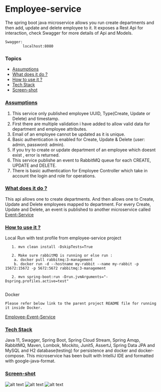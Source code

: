 # Employee-service
The spring boot java microservice allows you run create departments and then add, update and delete employee to it.
It exposes a Rest Api for interaction, check Swagger for more details of Api and Models.

```
Swagger: 
        localhost:8080
``` 
### Topics
  * [Assumptions](#assumptions)
  * [What does it do ?](#technical-details)
  * [How to use it ?](#guide)
  * [Tech Stack](#tech-stack)
  * [Screen-shot](#screen-shot)
  
###  [Assumptions](#assumptions)  
1. This service only published employee UUID, Type(Create, Update or Delete) and timestamp.
2. First there are multiple validation i have added to allow valid data for department and employee attributes.
3. Email of an employee cannot be updated as it is unique.
4. Basic authentication is enabled for Create, Update & Delete (user: admin, password: admin).
5. If you try to create or update department of an employee which doesnt exist , error is returned.
6. This service publishe an event to RabbitMQ queue for each CREATE, UPDATE and DELETE.
7. There is basic authentication for Employee Controller which take in account the login and role for operations.
  
###  [What does it do ?](#technical-details)
This api allows one to create departments. And then allows one to Create, Update and Delete employees mapped to department.
For every Create, Update and Delete, an event is published to another microservice called [Event-Service](https://github.com/anusheelchandra/employee-event-service/tree/master/event-service)

###  [How to use it ?](#guide)

Local Run with test profile from employee-service project
```
   1. mvn clean install -DskipTests=True
   
   2. Make sure rabbitMQ is running or else run : 
    a. docker pull rabbitmq:3-management    
    b. docker run -d --hostname my-rabbit --name my-rabbit -p 15672:15672 -p 5672:5672 rabbitmq:3-management
   
   2. mvn spring-boot:run -Drun.jvmArguments="-Dspring.profiles.active=test" 
    
```

Docker
```  
Please refer below link to the parent project README file for running it inside Docker.
```
[Employee-Event-Service](https://github.com/anusheelchandra/employee-event-service)

### [Tech Stack](#tech-stack)
Java 11, Swagger, Spring Boot, Spring Cloud Stream, Spring Amqp, RabbitMQ, Maven, Lombok, Mockito, Junit5, AssertJ, 
Spring Data JPA and MySQL and H2 database(testing) for persistence and docker and docker-compose.
This microservice has been built with IntelliJ IDE and formatted with google-java-format. 


### [Screen-shot](#screen-shot)
![alt text](https://github.com/anusheelchandra/employee-event-service/blob/master/employee-service/src/test/resources/ScreenShot1.png)
![alt text](https://github.com/anusheelchandra/employee-event-service/blob/master/employee-service/src/test/resources/ScreenShot2.png)
![alt text](https://github.com/anusheelchandra/employee-event-service/blob/master/employee-service/src/test/resources/ScreenShot3.png)  
